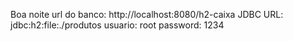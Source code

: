 Boa noite
url do banco: http://localhost:8080/h2-caixa
JDBC URL: jdbc:h2:file:./produtos
usuario: root
password: 1234

